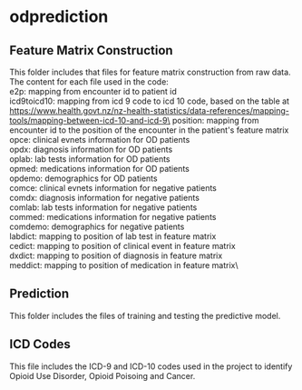 # odprediction
## Feature Matrix Construction
This folder includes that files for feature matrix construction from raw data.\
The content for each file used in the code:\
e2p: mapping from encounter id to patient id\
icd9toicd10: mapping from icd 9 code to icd 10 code, based on the table at https://www.health.govt.nz/nz-health-statistics/data-references/mapping-tools/mapping-between-icd-10-and-icd-9\
position: mapping from encounter id to the position of the encounter in the patient's feature matrix\
opce: clinical evnets information for OD patients\
opdx: diagnosis information for OD patients\
oplab: lab tests information for OD patients\
opmed: medications information for OD patients\
opdemo: demographics for OD patients\
comce: clinical evnets information for negative patients\
comdx: diagnosis information for negative patients\
comlab: lab tests information for negative patients\
commed: medications information for negative patients\
comdemo: demographics for negative patients\
labdict: mapping to position of lab test in feature matrix\
cedict: mapping to position of clinical event in feature matrix\
dxdict: mapping to position of diagnosis in feature matrix\
meddict: mapping to position of medication in feature matrix\



## Prediction
This folder includes the files of training and testing the predictive model.


## ICD Codes
This file includes the ICD-9 and ICD-10 codes used in the project to identify Opioid Use Disorder, Opioid Poisoing and Cancer.
